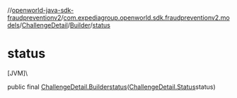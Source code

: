 //[openworld-java-sdk-fraudpreventionv2](../../../../index.md)/[com.expediagroup.openworld.sdk.fraudpreventionv2.models](../../index.md)/[ChallengeDetail](../index.md)/[Builder](index.md)/[status](status.md)

# status

[JVM]\

public final [ChallengeDetail.Builder](index.md)[status](status.md)([ChallengeDetail.Status](../-status/index.md)status)
